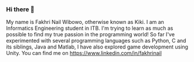 ### Hi there 👋

My name is Fakhri Nail Wibowo, otherwise known as Kiki.
I am an Informatics Engineering student in ITB.
I'm trying to learn as much as possible to find my true passion in the programming world! So far I've experimented with several programming languages such as Python, C and its siblings, Java and Matlab, I have also explored game development using Unity.
You can find me on https://www.linkedin.com/in/fakhrinail
